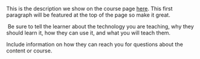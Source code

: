 This is the description we show on the course page [here](https://lab.github.com/Freddy-Cyber/modularer-taschenrechner). This first paragraph will be featured at the top of the page so make it great.
​

​
Be sure to tell the learner about the technology you are teaching, why they should learn it, how they can use it, and what you will teach them.
​


Include information on how they can reach you for questions about the content or course. 
